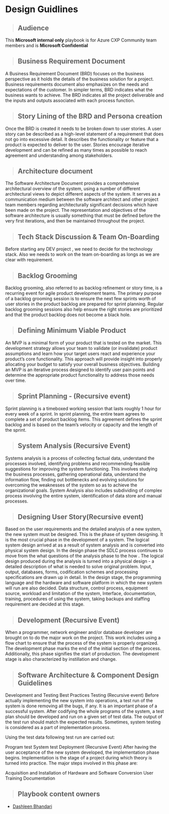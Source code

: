 # Design Guidlines

>## **Audience**

This **Microsoft internal only** playbook is for Azure CXP Community team members and is **Microsoft Confidential**

>## **Business Requirement Document**


A Business Requirement Document (BRD) focuses on the business perspective as it holds the details of the business solution for a project. Business requirements document also emphasizes on the needs and expectations of the customer. In simpler terms, BRD indicates what the business wants to achieve. The BRD indicates all the project deliverable and the inputs and outputs associated with each process function.

>## **Story Lining of the BRD and Persona creation**

Once the BRD is created it needs to be broken down to user stories. A user story can be described as a high-level statement of a requirement that does not go into excessive detail. It describes the functionality or feature that a product is expected to deliver to the user. Stories encourage iterative development and can be refined as many times as possible to reach agreement and understanding among stakeholders.

>## **Architecture document**

The Software Architecture Document provides a comprehensive architectural overview of the system, using a number of different architectural views to depict different aspects of the system.
It serves as a communication medium between the software architect and other project team members regarding architecturally significant decisions which have been made on the project.
The representation and objectives of the software architecture is usually something that must be defined before the very first iterations, and then be maintained throughout the project.

>## **Tech Stack Discussion & Team On-Boarding**

Before starting any DEV project , we need to decide for the technology stack. Also we needs to work on the team on-boarding as longs as we are clear with requirement.

>## **Backlog Grooming**
Backlog grooming, also referred to as backlog refinement or story time, is a recurring event for agile product development teams. The primary purpose of a backlog grooming session is to ensure the next few sprints worth of user stories in the product backlog are prepared for sprint planning. Regular backlog grooming sessions also help ensure the right stories are prioritized and that the product backlog does not become a black hole.

>## **Defining Minimum Viable Product**
An MVP is a minimal form of your product that is tested on the market. This development strategy allows your team to validate (or invalidate) product assumptions and learn how your target users react and experience your product’s core functionality. This approach will provide insight into properly allocating your budget to satisfy your overall business objectives. Building an MVP is an iterative process designed to identify user pain points and determine the appropriate product functionality to address those needs over time.

>## **Sprint Planning - (Recursive event)**
Sprint planning is a timeboxed working session that lasts roughly 1 hour for every week of a sprint. In sprint planning, the entire team agrees to complete a set of product backlog items. This agreement defines the sprint backlog and is based on the team’s velocity or capacity and the length of the sprint.

>## **System Analysis (Recursive Event)**

Systems analysis is a process of collecting factual data, understand the processes involved, identifying problems and recommending feasible suggestions for improving the system functioning. This involves studying the business processes, gathering operational data, understand the information flow, finding out bottlenecks and evolving solutions for overcoming the weaknesses of the system so as to achieve the organizational goals. System Analysis also includes subdividing of complex process involving the entire system, identification of data store and manual processes.

>## **Designing User Story(Recursive event)**

Based on the user requirements and the detailed analysis of a new system, the new system must be designed. This is the phase of system designing. It is the most crucial phase in the development of a system. The logical system design arrived at as a result of system analysis and is converted into physical system design. In the design phase the SDLC process continues to move from the what questions of the analysis phase to the how . The logical design produced during the analysis is turned into a physical design - a detailed description of what is needed to solve original problem. Input, output, databases, forms, codification schemes and processing specifications are drawn up in detail. In the design stage, the programming language and the hardware and software platform in which the new system will run are also decided. Data structure, control process, equipment source, workload and limitation of the system, Interface, documentation, training, procedures of using the system, taking backups and staffing requirement are decided at this stage.

>## **Development (Recursive Event)**

When a programmer, network engineer and/or database developer are brought on to do the major work on the project. This work includes using a flow chart to ensure that the process of the system is properly organized. The development phase marks the end of the initial section of the process. Additionally, this phase signifies the start of production. The development stage is also characterized by instillation and change.

>## **Software Architecture & Component Design Guidelines**

Development and Testing Best Practices
Testing (Recursive event)
Before actually implementing the new system into operations, a test run of the system is done removing all the bugs, if any. It is an important phase of a successful system. After codifying the whole programs of the system, a test plan should be developed and run on a given set of test data. The output of the test run should match the expected results. Sometimes, system testing is considered as a part of implementation process.

Using the test data following test run are carried out:

Program test
System test
Deployment (Recursive Event)
After having the user acceptance of the new system developed, the implementation phase begins. Implementation is the stage of a project during which theory is turned into practice. The major steps involved in this phase are:

Acquisition and Installation of Hardware and Software
Conversion
User Training
Documentation

>## **Playbook content owners**

- [Dashleen Bhandari](mailto:dabhan@microsoft.com)
